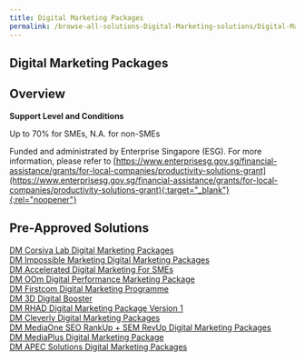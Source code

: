 ```yaml
---
title: Digital Marketing Packages
permalink: /browse-all-solutions-Digital-Marketing-solutions/Digital-Marketing-Packages
---
```


## Digital Marketing Packages
## Overview

**Support Level and Conditions**

Up to 70% for SMEs, N.A. for non-SMEs

Funded and administrated by Enterprise Singapore (ESG). For more information, please refer to
[https://www.enterprisesg.gov.sg/financial-assistance/grants/for-local-companies/productivity-solutions-grant](https://www.enterprisesg.gov.sg/financial-assistance/grants/for-local-companies/productivity-solutions-grant){:target="_blank"}{:rel="noopener"}

## Pre-Approved Solutions

<a href='/productivity-solutions-grant/solutionrepo/solution2465' target='_blank'>DM Corsiva Lab Digital Marketing Packages</a><br>
<a href='/productivity-solutions-grant/solutionrepo/solution2470' target='_blank'>DM Impossible Marketing Digital Marketing Packages</a><br>
<a href='/productivity-solutions-grant/solutionrepo/solution2475' target='_blank'>DM Accelerated Digital Marketing For SMEs</a><br>
<a href='/productivity-solutions-grant/solutionrepo/solution2526' target='_blank'>DM OOm Digital Performance Marketing Package</a><br>
<a href='/productivity-solutions-grant/solutionrepo/solution2644' target='_blank'>DM Firstcom Digital Marketing Programme</a><br>
<a href='/productivity-solutions-grant/solutionrepo/solution2744' target='_blank'>DM 3D Digital Booster</a><br>
<a href='/productivity-solutions-grant/solutionrepo/solution2797' target='_blank'>DM RHAD Digital Marketing Package Version 1</a><br>
<a href='/productivity-solutions-grant/solutionrepo/solution2807' target='_blank'>DM Cleverly Digital Marketing Packages</a><br>
<a href='/productivity-solutions-grant/solutionrepo/solution2855' target='_blank'>DM MediaOne SEO RankUp + SEM RevUp Digital Marketing Packages</a><br>
<a href='/productivity-solutions-grant/solutionrepo/solution2979' target='_blank'>DM MediaPlus Digital Marketing Package</a><br>
<a href='/productivity-solutions-grant/solutionrepo/solution3015' target='_blank'>DM APEC Solutions Digital Marketing Packages</a><br>
